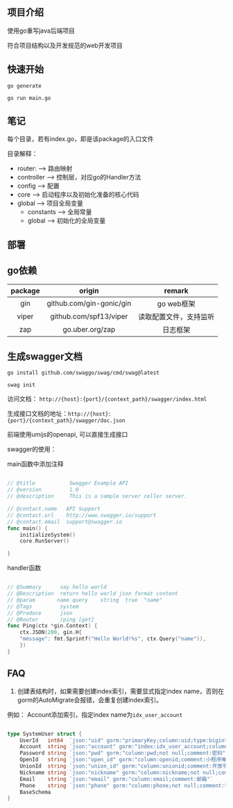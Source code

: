 
## 项目介绍

使用go重写java后端项目

符合项目结构以及开发规范的web开发项目

## 快速开始

`go generate`

`go run main.go`


## 笔记
每个目录，若有index.go，即是该package的入口文件

目录解释：
- router: --> 路由映射
- controller --> 控制层，对应go的Handler方法
- config --> 配置
- core --> 启动程序以及初始化准备的核心代码
- global --> 项目全局变量
    - constants --> 全局常量
    - global --> 初始化的全局变量


## 部署



## go依赖


|  package   |  origin  |   remark    |
|:----------:|:--------:|:-----------:|
|    gin     |github.com/gin-gonic/gin |  go web框架   |
| viper | github.com/spf13/viper | 读取配置文件，支持监听 |
| zap  |  go.uber.org/zap |    日志框架     |


## 生成swagger文档

`go install github.com/swaggo/swag/cmd/swag@latest`

`swag init`

访问文档： `http://{host}:{port}/{context_path}/swagger/index.html`

生成接口文档的地址：`http://{host}:{port}/{context_path}/swagger/doc.json`

前端使用umijs的openapi, 可以直接生成接口


swagger的使用：

main函数中添加注释
```go

// @title           Swagger Example API
// @version         1.0
// @description     This is a sample server celler server.

// @contact.name   API Support
// @contact.url    http://www.swagger.io/support
// @contact.email  support@swagger.io
func main() {
	initializeSystem()
	core.RunServer()

}
```

handler函数

```go

// @Summary      say hello world
// @Description  return hello world json format content
// @param       name query    string  true  "name"
// @Tags         system
// @Produce      json
// @Router       /ping [get]
func Ping(ctx *gin.Context) {
    ctx.JSON(200, gin.H{
    "message": fmt.Sprintf("Hello World!%s", ctx.Query("name")),
    })
}
```



## FAQ

1. 创建表结构时，如果需要创建index索引，需要显式指定index name，否则在gorm的AutoMigrate会报错，会重复创建index索引。

例如： Account添加索引，指定index name为`idx_user_account`
```go

type SystemUser struct {
	UserId   int64  `json:"uid" gorm:"primaryKey;column:uid;type:bigint;not null;comment:用户id"`
	Account  string `json:"account" gorm:"index:idx_user_account;column:account;not null;comment:用户账号"`
	Password string `json:"pwd" gorm:"column:pwd;not null;comment:密码"`
	OpenId   string `json:"open_id" gorm:"column:openid;comment:小程序唯一标识id"`
	UnionId  string `json:"union_id" gorm:"column:unionid;comment:开放平台id"`
	Nickname string `json:"nickname" gorm:"column:nickname;not null;comment:用户昵称"`
	Email    string `json:"email" gorm:"column:email;comment:邮箱"`
	Phone    string `json:"phone" gorm:"column:phone;not null;comment:手机号码"`
	BaseSchema
}

```